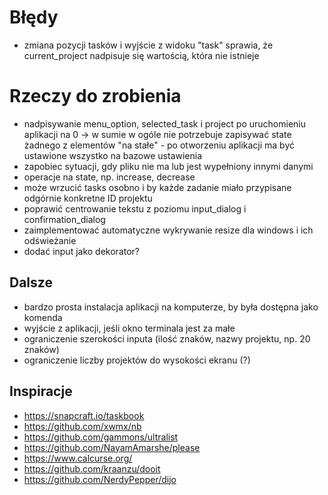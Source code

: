 # Błędy

- zmiana pozycji tasków i wyjście z widoku "task" sprawia, że current_project nadpisuje się wartością, która nie istnieje

# Rzeczy do zrobienia

- nadpisywanie menu_option, selected_task i project po uruchomieniu aplikacji na 0 -> w sumie w ogóle nie potrzebuje zapisywać state żadnego z elementów "na stałe" - po otworzeniu aplikacji ma być ustawione wszystko na bazowe ustawienia
- zapobiec sytuacji, gdy pliku nie ma lub jest wypełniony innymi danymi
- operacje na state, np. increase, decrease
- może wrzucić tasks osobno i by każde zadanie miało przypisane odgórnie konkretne ID projektu 
- poprawić centrowanie tekstu z poziomu input_dialog i confirmation_dialog
- zaimplementować automatyczne wykrywanie resize dla windows i ich odświeżanie
- dodać input jako dekorator?

## Dalsze

- bardzo prosta instalacja aplikacji na komputerze, by była dostępna jako komenda
- wyjście z aplikacji, jeśli okno terminala jest za małe
- ograniczenie szerokości inputa (ilość znaków, nazwy projektu, np. 20 znaków)
- ograniczenie liczby projektów do wysokości ekranu (?)

## Inspiracje
- https://snapcraft.io/taskbook
- https://github.com/xwmx/nb
- https://github.com/gammons/ultralist
- https://github.com/NayamAmarshe/please
- https://www.calcurse.org/
- https://github.com/kraanzu/dooit
- https://github.com/NerdyPepper/dijo